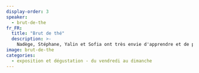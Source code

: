 ```yaml
---
display-order: 3
speaker:
  - brut-de-the
fr_FR:
  title: "Brut de thé"
  description: >-
    Nadège, Stéphane, Yalin et Sofia ont très envie d'apprendre et de partager ce qu'iels rencontrent sur la route du Thé. Pour le festival elles vous proposent des thés de printemps fraîchement cueillis, des expériences, des témoignages, des sérigraphies et quelques adorables céramiques.
image: brut-de-the
categories:
  - exposition et dégustation - du vendredi au dimanche
---
```

